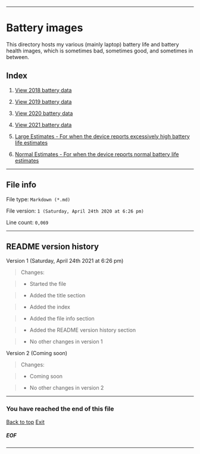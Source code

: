 
***

# Battery images

This directory hosts my various (mainly laptop) battery life and battery health images, which is sometimes bad, sometimes good, and sometimes in between.

## Index

1. [View 2018 battery data](/Battery/2018/)

2. [View 2019 battery data](/Battery/2019/)

3. [View 2020 battery data](/Battery/2020/)

4. [View 2021 battery data](/Battery/2021/)

5. [Large Estimates - For when the device reports excessively high battery life estimates](/Battery/LargeEstimates/)

6. [Normal Estimates - For when the device reports normal battery life estimates](/Battery/NormalEstimates/)

***

## File info

File type: `Markdown (*.md)`

File version: `1 (Saturday, April 24th 2020 at 6:26 pm)`

Line count: `0,069`

***

## README version history

Version 1 (Saturday, April 24th 2021 at 6:26 pm)

> Changes:

> * Started the file

> * Added the title section

> * Added the index

> * Added the file info section

> * Added the README version history section

> * No other changes in version 1

Version 2 (Coming soon)

> Changes:

> * Coming soon

> * No other changes in version 2

***

### You have reached the end of this file

[Back to top](#Top) [Exit](https://github.com)

##### EOF

***
